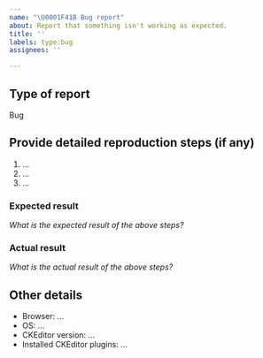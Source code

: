 ```yaml
---
name: "\U0001F41B Bug report"
about: Report that something isn't working as expected.
title: ''
labels: type:bug
assignees: ''

---
```


## Type of report

Bug

## Provide detailed reproduction steps (if any)

<!--
Including simple sample reproducing the issue is also a good idea. It can drastically
decrease the time needed to reproduce the issue by our team, which means it can speed up helping you!

You can use one of our samples to create reproduction sample:

* CodePen: https://codepen.io/Comandeer/pen/ExaMgpz?editors=1010
* JSFiddle: https://jsfiddle.net/Comandeer/d6ey8a2w
* JSBin: https://jsbin.com/keqekef/1/edit?html,js,output
* StackBlitz: https://stackblitz.com/edit/js-vcqfw3
-->

1. …
2. …
3. …

### Expected result

*What is the expected result of the above steps?*

### Actual result

*What is the actual result of the above steps?*

## Other details

* Browser: …
* OS: …
* CKEditor version: …
* Installed CKEditor plugins: …
